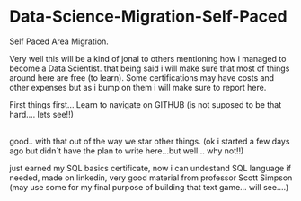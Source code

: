 # Data-Science-Migration-Self-Paced
Self Paced Area Migration.


Very well this will be a kind of jonal to others mentioning how i managed to become a Data Scientist.
that being said i will make sure that most of things around here are free (to learn).
Some certifications may have costs and other expenses but as i bump on them i will make sure to report here.<br>


First things first... Learn to navigate on GITHUB (is not suposed to be that hard.... lets see!!)<br><br>

good.. with that out of the way we star other things. (ok i started a few days ago but didn´t have the plan to write here...but well... why not!!)<br>

just earned my SQL basics certificate, now i can undestand SQL language if needed, made on linkedin, very good material from professor Scott Simpson (may use some for my final purpose of building that text game... will see....)<br>




